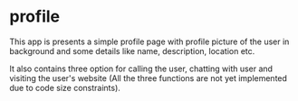 # profile

This app is presents a simple profile page with profile picture of the user in background and some details like name, description, location etc.

It also contains three option for calling the user, chatting with user and visiting the user's website (All the three functions are not yet implemented due to code size constraints).

